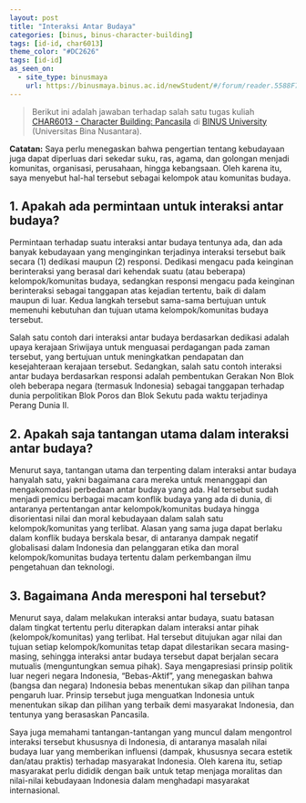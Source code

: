 ```yaml
---
layout: post
title: "Interaksi Antar Budaya"
categories: [binus, binus-character-building]
tags: [id-id, char6013]
theme_color: "#DC2626"
tags: [id-id]
as_seen_on:
  - site_type: binusmaya
    url: https://binusmaya.binus.ac.id/newStudent/#/forum/reader.5588F7FF-CB96-4222-9E83-B101D71A908E?id=1
---
```

> Berikut ini adalah jawaban terhadap salah satu tugas kuliah [CHAR6013 - Character Building: Pancasila](https://curriculum.binus.ac.id/course/char6013/) di [BINUS University](https://binus.ac.id) (Universitas Bina Nusantara).

**Catatan:** Saya perlu menegaskan bahwa pengertian tentang kebudayaan juga dapat diperluas dari sekedar suku, ras, agama, dan golongan menjadi komunitas, organisasi, perusahaan, hingga kebangsaan. Oleh karena itu, saya menyebut hal-hal tersebut sebagai kelompok atau komunitas budaya.

## 1. Apakah ada permintaan untuk interaksi antar budaya?
Permintaan terhadap suatu interaksi antar budaya tentunya ada, dan ada banyak kebudayaan yang menginginkan terjadinya interaksi tersebut baik secara (1) dedikasi maupun (2) responsi. Dedikasi mengacu pada keinginan berinteraksi yang berasal dari kehendak suatu (atau beberapa) kelompok/komunitas budaya, sedangkan responsi mengacu pada keinginan berinteraksi sebagai tanggapan atas kejadian tertentu, baik di dalam maupun di luar. Kedua langkah tersebut sama-sama bertujuan untuk memenuhi kebutuhan dan tujuan utama kelompok/komunitas budaya tersebut.

Salah satu contoh dari interaksi antar budaya berdasarkan dedikasi adalah upaya kerajaan Sriwijaya untuk menguasai perdagangan pada zaman tersebut, yang bertujuan untuk meningkatkan pendapatan dan kesejahteraan kerajaan tersebut. Sedangkan, salah satu contoh interaksi antar budaya berdasarkan responsi adalah pembentukan Gerakan Non Blok oleh beberapa negara (termasuk Indonesia) sebagai tanggapan terhadap dunia perpolitikan Blok Poros dan Blok Sekutu pada waktu terjadinya Perang Dunia II.

## 2. Apakah saja tantangan utama dalam interaksi antar budaya?
Menurut saya, tantangan utama dan terpenting dalam interaksi antar budaya hanyalah satu, yakni bagaimana cara mereka untuk menanggapi dan mengakomodasi perbedaan antar budaya yang ada. Hal tersebut sudah menjadi pemicu berbagai macam konflik budaya yang ada di dunia, di antaranya pertentangan antar kelompok/komunitas budaya hingga disorientasi nilai dan moral kebudayaan dalam salah satu kelompok/komunitas yang terlibat. Alasan yang sama juga dapat berlaku dalam konflik budaya berskala besar, di antaranya dampak negatif globalisasi dalam Indonesia dan pelanggaran etika dan moral kelompok/komunitas budaya tertentu dalam perkembangan ilmu pengetahuan dan teknologi.

## 3. Bagaimana Anda meresponi hal tersebut?
Menurut saya, dalam melakukan interaksi antar budaya, suatu batasan dalam tingkat tertentu perlu diterapkan dalam interaksi antar pihak (kelompok/komunitas) yang terlibat. Hal tersebut ditujukan agar nilai dan tujuan setiap kelompok/komunitas tetap dapat dilestarikan secara masing-masing, sehingga interaksi antar budaya tersebut dapat berjalan secara mutualis (menguntungkan semua pihak). Saya mengapresiasi prinsip politik luar negeri negara Indonesia, “Bebas-Aktif”, yang menegaskan bahwa (bangsa dan negara) Indonesia bebas menentukan sikap dan pilihan tanpa pengaruh luar. Prinsip tersebut juga menguatkan Indonesia untuk menentukan sikap dan pilihan yang terbaik demi masyarakat Indonesia, dan tentunya yang berasaskan Pancasila.

Saya juga memahami tantangan-tantangan yang muncul dalam mengontrol interaksi tersebut khususnya di Indonesia, di antaranya masalah nilai budaya luar yang memberikan influensi (dampak, khususnya secara estetik dan/atau praktis) terhadap masyarakat Indonesia. Oleh karena itu, setiap masyarakat perlu dididik dengan baik untuk tetap menjaga moralitas dan nilai-nilai kebudayaan Indonesia dalam menghadapi masyarakat internasional.